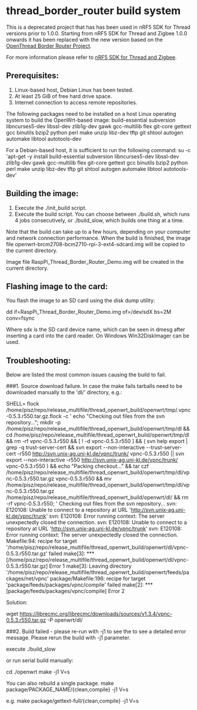 # thread_border_router build system
This is a deprecated project that has has been used in nRF5 SDK for Thread versions prior to 1.0.0.
Starting from nRF5 SDK for Thread and Zigbee 1.0.0 onwards it has been replaced with the new version based on the [OpenThread Border Router Project](https://github.com/openthread/borderrouter).

For more information please refer to [nRF5 SDK for Thread and Zigbee](https://www.nordicsemi.com/eng/Products/nRF5-SDK-for-Thread).
## Prerequisites:
1. Linux-based host, Debian Linux has been tested.
2. At least 25 GiB of free hard drive space.
3. Internet connection to access remote repositories.

The following packages need to be installed on a host Linux operating system to build the OpenWrt-based image:
build-essential
subversion
libncurses5-dev
libssl-dev
zlib1g-dev
gawk
gcc-multilib
flex
git-core
gettext
gcc
binutils
bzip2
python
perl
make
unzip
libz-dev
tftp
git
shtool
autogen
automake
libtool
autotools-dev

For a Debian-based host, it is sufficient to run the following command:
su -c 'apt-get -y install build-essential subversion libncurses5-dev libssl-dev zlib1g-dev gawk gcc-multilib flex git-core gettext gcc binutils bzip2 python perl make unzip libz-dev tftp git shtool autogen automake libtool autotools-dev'


## Building the image:
1. Execute the ./init_build script.
2. Execute the build script. You can choose between ./build.sh, which runs 4 jobs consecutively, or ./build_slow, which builds one thing at a time.

Note that the build can take up to a few hours, depending on your computer and network connection performance.
When the build is finished, the image file openwrt-brcm2708-bcm2710-rpi-3-ext4-sdcard.img will be copied to the current directory.

Image file RaspPi_Thread_Border_Router_Demo.img will be created in the current directory.

## Flashing image to the card:
You flash the image to an SD card using the disk dump utility:

dd if=RaspPi_Thread_Border_Router_Demo.img of=/dev/sdX bs=2M conv=fsync

Where sdx is the SD card device name, which can be seen in dmesg after inserting a card into the card reader.
On Windows Win32DiskImager can be used.

## Troubleshooting:
Below are listed the most common issues causing the build to fail.

###1. Source download failure.
In case the make fails tarballs need to be downloaded manually to the 'dl/' directory, e.g.:

SHELL= flock /home/pisz/repo/release_multifile/thread_openwrt_build/openwrt/tmp/.vpnc-0.5.3.r550.tar.gz.flock -c '	 echo "Checking out files from the svn repository..."; mkdir -p /home/pisz/repo/release_multifile/thread_openwrt_build/openwrt/tmp/dl && cd /home/pisz/repo/release_multifile/thread_openwrt_build/openwrt/tmp/dl && rm -rf vpnc-0.5.3.r550 && [ \! -d vpnc-0.5.3.r550 ] && ( svn help export | grep -q trust-server-cert && svn export --non-interactive --trust-server-cert -r550 http://svn.unix-ag.uni-kl.de/vpnc/trunk/ vpnc-0.5.3.r550 || svn export --non-interactive -r550 http://svn.unix-ag.uni-kl.de/vpnc/trunk/ vpnc-0.5.3.r550 ) && echo "Packing checkout..." && 	tar czf /home/pisz/repo/release_multifile/thread_openwrt_build/openwrt/tmp/dl/vpnc-0.5.3.r550.tar.gz vpnc-0.5.3.r550 && mv /home/pisz/repo/release_multifile/thread_openwrt_build/openwrt/tmp/dl/vpnc-0.5.3.r550.tar.gz /home/pisz/repo/release_multifile/thread_openwrt_build/openwrt/dl/ && rm -rf vpnc-0.5.3.r550; '
Checking out files from the svn repository...
svn: E120108: Unable to connect to a repository at URL 'http://svn.unix-ag.uni-kl.de/vpnc/trunk'
svn: E120108: Error running context: The server unexpectedly closed the connection.
svn: E120108: Unable to connect to a repository at URL 'http://svn.unix-ag.uni-kl.de/vpnc/trunk'
svn: E120108: Error running context: The server unexpectedly closed the connection.
Makefile:94: recipe for target '/home/pisz/repo/release_multifile/thread_openwrt_build/openwrt/dl/vpnc-0.5.3.r550.tar.gz' failed
make[3]: *** [/home/pisz/repo/release_multifile/thread_openwrt_build/openwrt/dl/vpnc-0.5.3.r550.tar.gz] Error 1
make[3]: Leaving directory '/home/pisz/repo/release_multifile/thread_openwrt_build/openwrt/feeds/packages/net/vpnc'
package/Makefile:196: recipe for target 'package/feeds/packages/vpnc/compile' failed
make[2]: *** [package/feeds/packages/vpnc/compile] Error 2

Solution:

wget https://librecmc.org/librecmc/downloads/sources/v1.3.4/vpnc-0.5.3.r550.tar.gz -P openwrt/dl/


###2. Build failed - please re-run with -j1 to see the to see a detailed error message.
Please rerun the build with -j1 parameter.

execute ./build_slow

or run serial build manually:

cd ./openwrt
make -j1 V=s

You can also rebuild a single package.
make package/PACKAGE_NAME/{clean,compile} -j1 V=s

e.g. make package/gettext-full/{clean,compile} -j1 V=s
